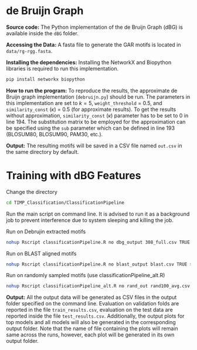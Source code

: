 # de Bruijn Graph



**Source code:** The Python implementation of the de Bruijn Graph (dBG) is available inside the `dBG` folder.

**Accessing the Data:** A fasta file to generate the GAR motifs is located in `data/rg-rgg.fasta`.

**Installing the dependencies:** Installing the NetworkX and Biopython libraries is required to run this implementation.
```bash
pip install networkx biopython
```

**How to run the program:** To reproduce the results, the approximate de Bruijn graph implementation (`debruijn.py`) should be run. The parameters in this implementation are set to $k=5$, `weight_threshold` = 0.5, and `similarity_const` ($\kappa$) = 0.5 (for approximate results). To get the results without approximation, `similarity_const` ($\kappa$) parameter has to be set to $0$ in line 194. The substitution matrix to be employed for the approximation can be specified using the `sub` parameter which can be defined in line 193 (BLOSUM80, BLOSUM90, PAM30, etc.).

**Output:** The resulting motifs will be saved in a CSV file named `out.csv` in the same directory by default.



# Training with dBG Features

Change the directory

```bash
cd TIMP_Classification/ClassificationPipeline
```

Run the main script on command line. It is advised to run it as a background job to prevent interference due to system sleeping and killing the job.

Run on Debrujin extracted motifs

```bash
nohup Rscript classificationPipeline.R no dbg_output 308_full.csv TRUE > dbg_job.log 2>&1 &
```

Run on BLAST aligned motifs

```bash
nohup Rscript classificationPipeline.R no blast_output blast.csv TRUE > BLAST_job.log 2>&1 &
```

Run on randomly sampled motifs (use classificationPipeline_alt.R)

```bash
nohup Rscript classificationPipeline_alt.R no rand_out rand100_avg.csv TRUE > rand_job.log 2>&1 &
```
**Output:** All the output data will be generated as CSV files in the output folder specified on the command line. Evaluation on validation folds are reported in the file `train_results.csv`, evaluation on the test data are reported inside the file `test_results.csv`. Additionally, the output plots for top models and all models will also be generated in the corresponding output folder. Note that the name of file containing the plots will remain same across the runs, however, each plot will be generated in its own output folder.
